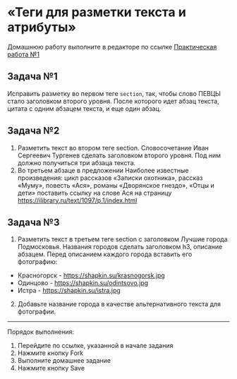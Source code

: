 # «Теги для разметки текста и атрибуты»

Домашнюю работу выполните в редакторе по ссылке [Практическая работа №1](https://codepen.io/shapkinps/pen/RwaVmye)

## Задача №1 

Исправить разметку во первом теге `section`, так, чтобы слово ПЕВЦЫ стало заголовком второго уровня. После которого идет абзац текста, цитата с одним абзацем текста, и еще один абзац.

## Задача №2

1. Разметить текст во втором теге section. Словосочетание Иван Сергеевич Тургенев сделать заголовком второго уровня. Под ним должно получиться три абзаца текста.
2. Во третьем абзаце в предложении Наиболее известные произведения: цикл рассказов «Записки охотника», рассказ «Муму», повесть «Ася», романы «Дворянское гнездо», «Отцы и дети» поставить ссылку на слове Ася на страницу https://ilibrary.ru/text/1097/p.1/index.html

## Задача №3
1. Разметить текст в третьем теге section с заголовком Лучшие города Подмосковья. Названия городов сделать заголовком h3, описание абзацем. Перед описанием каждого города вставить его фотографию:
*	Красногорск - https://shapkin.su/krasnogorsk.jpg
*	Одинцово - https://shapkin.su/odintsovo.jpg
*	Истра - https://shapkin.su/istra.jpg
2. Добавьте название города в качестве альтернативного текста для фотографии.
________________________________________
Порядок выполнения:
1. Перейдите по ссылке, указанной в начале задания
2. Нажмите кнопку Fork
3. Выполните домашнее задание
4. Нажмите кнопку Save
